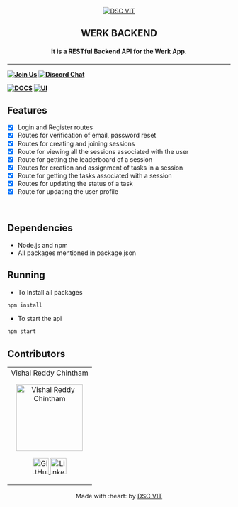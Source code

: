 <p align="center">
<a href="https://dscvit.com">
	<img src="https://user-images.githubusercontent.com/30529572/92081025-fabe6f00-edb1-11ea-9169-4a8a61a5dd45.png" alt="DSC VIT"/>
</a>
	<h2 align="center"> WERK BACKEND </h2>
	<h4 align="center"> It is a RESTful Backend API for the Werk App. <h4>
</p>

---
[![Join Us](https://img.shields.io/badge/Join%20Us-Developer%20Student%20Clubs-red)](https://dsc.community.dev/vellore-institute-of-technology/)
[![Discord Chat](https://img.shields.io/discord/760928671698649098.svg)](https://discord.gg/498KVdSKWR)

[![DOCS](https://img.shields.io/badge/Documentation-see%20docs-green?style=flat-square&logo=appveyor)](https://documenter.getpostman.com/view/11826951/TWDdkEjZ) 
  [![UI ](https://img.shields.io/badge/User%20Interface-Link%20to%20UI-orange?style=flat-square&logo=appveyor)](INSERT_UI_LINK_HERE)


## Features
- [x]  Login and Register routes
- [x]  Routes for verification of email, password reset
- [x]  Routes for creating and joining sessions
- [x]  Route for viewing all the sessions associated with the user
- [x]  Route for getting the leaderboard of a session
- [x]  Routes for creation and assignment of tasks in a session
- [x]  Route for getting the tasks associated with a session
- [x]  Routes for updating the status of a task
- [x]  Route for updating the user profile

<br>

## Dependencies
 - Node.js and npm 
 - All packages mentioned in package.json


## Running

* To Install all packages 
```bash
npm install
```

* To start the api 

```bash
npm start
```

## Contributors

<table>
	<tr align="center">
		<td>
		Vishal Reddy Chintham
		<p align="center">
			<img src = "https://avatars.githubusercontent.com/u/54095062?s=400&u=486f0b0dd5d436b0a4dab967341bc1085e7884bc&v=4" width="150" height="150" alt="Vishal Reddy Chintham">
		</p>
			<p align="center">
				<a href = "https://github.com/vishal-1408">
					<img src = "http://www.iconninja.com/files/241/825/211/round-collaboration-social-github-code-circle-network-icon.svg" width="36" height = "36" alt="GitHub"/>
				</a>
				<a href = "https://www.linkedin.com/in/vishal-chintham-344428199/">
					<img src = "http://www.iconninja.com/files/863/607/751/network-linkedin-social-connection-circular-circle-media-icon.svg" width="36" height="36" alt="LinkedIn"/>
				</a>
			</p>
		</td>
	</tr>
</table>

<p align="center">
	Made with :heart: by <a href="https://dscvit.com">DSC VIT</a>
</p>
